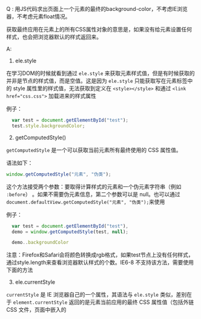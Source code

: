 Q : 用JS代码求出页面上一个元素的最终的background-color，不考虑IE浏览器，不考虑元素float情况。

获取最终应用在元素上的所有CSS属性对象的意思是，如果没有给元素设置任何样式，也会把浏览器默认的样式返回来。

A: 

1. ele.style

在学习DOM的时候就看到通过 `ele.style` 来获取元素样式值，但是有时候获取的并非是节点的样式值，而是空值。这是因为 `ele.style` 只能获取写在元素标签中的 style 属性里的样式值，无法获取到定义在 `<style></style>` 和通过 `<link href="css.css">` 加载进来的样式属性

例子：

``` js
  var test = document.getElementById("test");
  test.style.backgroundColor;
```

2. getComputedStyle()

`getComputedStyle` 是一个可以获取当前元素所有最终使用的 CSS 属性值。

语法如下：

``` js
window.getComputedStyle("元素", "伪类");
```

这个方法接受两个参数：要取得计算样式的元素和一个伪元素字符串（例如 `:before`） 。如果不需要伪元素信息，第二个参数可以是 null。也可以通过 `document.defaultView.getComputedStyle("元素", "伪类");`来使用

例子：

``` js
  var test = document.getElementById("test"),
  demo = window.getComputedStyle(test, null); 

  demo..backgroundColor  
```

注意：Firefox和Safari会将颜色转换成rgb格式，如果test节点上没有任何样式，通过style.length来查看浏览器默认样式的个数。IE6-8 不支持该方法，需要使用下面的方法

3. ele.currentStyle

`currentStyle` 是 IE 浏览器自己的一个属性，其语法与 `ele.style` 类似，差别在于 `element.currentStyle` 返回的是元素当前应用的最终 CSS 属性值（包括外链 CSS 文件，页面中嵌入的 <style> 属性等）。

语法：

``` js
var style = dom.currentStyle;
```

例子：

``` js
  var test = document.getElementById("test"),
  demo = test.currentStyle; 
  demo.color; 
```

注意：对于综合属性 border 等，ie 返回 undefined，其他浏览器有的返回值，有的不返回，但是 borderLeftWidth 这样的属性是返回值的

4. getPropertyValue()

`getPropertyValue` 获取 CSS 样式的直接属性名称

语法如下：

``` js
window.getComputedStyle(element, null).getPropertyValue(属性)
```
    
例子：

``` js
var test = document.getElementById('test');
window.getComputedStyle(test, null).getPropertyValue('background-color');
```


注意：属性名不支持驼峰格式，IE6-8不支持该方法，需要使用下面的方法

5. getAttribute

getAttribute与getPropertyValue类似，有一点的差异是属性名驼峰格式

例子：

``` js
var test = document.getElementById('test');
window.getComputedStyle(test, null).getAttribute("backgroundColor");
```

注意：该方法只支持IE6-8


小结：

jQuery的CSS()方法，其底层运作就应用了getComputedStyle以及getPropertyValue方法，当我们使用原生的js开发时就可以通过以上方法获取元素的值。

下面是一个兼容ie,firefox,chrome等浏览器的获取元素样式的方法，可以应用到项目中

``` js
function getStyle(ele) {
    var style = null;
    
    if(window.getComputedStyle) {
        style = window.getComputedStyle(ele, null);
    }else{
        style = ele.currentStyle;
    }
    
    return style;
}
```